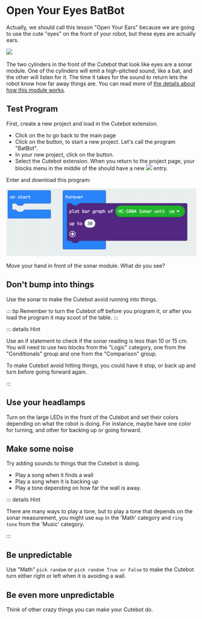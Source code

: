 # Open Your Eyes BatBot

Actually, we should call this lesson "Open Your Ears" because we are 
going to use the cute "eyes" on the front of your robot, but these eyes are
actually ears. 

<div class="centered-image"><img src="https://www.elecfreaks.com/learn-en/_images/cutebot_01_01.jpg" width="600px"></div>

The two cylinders in the front of the Cutebot that look like eyes are a sonar module. One of the cylinders will emit a high-pitched sound, like a bat, and the other will listen for it. The time it takes for the sound to return 
lets the robot know how far away things are. You can read more of [the details about how this module works](https://randomnerdtutorials.com/complete-guide-for-ultrasonic-sensor-hc-sr04/). 

## Test Program

First, create a new project and load in the Cutebot extension. 

* Click on the   <MicrobitLogo/> to go back to the main page
* Click on the <NewProjectButton /> button, to start a new project. Let's call the program "BatBot". 
* In your new project, click on the <ExtensionsButton /> button.
* Select the Cutebot extension. When you return to the project page, your blocks menu in the middle of the should have a new <img class="inline-icon" src="https://images.jointheleague.org/microbit/cbextension.png"> entry.

Enter and download this program: 

<div class="centered-image"><img src="./sonar_graph.png" width="600px"></div>


Move your hand in front of the sonar module. What do you see?


## Don't bump into things

Use the sonar to make the Cutebot avoid running into things. 

::: tip
Remember to turn the Cutebot off before you program it, or after you load the program it may scoot of the table. 
:::

::: details Hint

Use an if statement to check if the sonar reading is less than 10 or 15 cm. You will need to use two blocks
from the "Logic" category, one from the "Conditionals" group and one from the "Comparison" group. 

To make Cutebot avoid hitting things, you could have it stop, or back up and turn before going forward again. 

:::


## Use your headlamps

Turn on the large LEDs in the front of the Cutebot and set their colors
depending on what the robot is doing. For instance, maybe have one color for
turning, and other for backing up or going forward. 

## Make some noise

Try adding sounds to things that the Cutebot is doing. 

* Play a song when it finds a wall
* Play a song when it is backing up
* Play a tone depending on how far the wall is away. 

::: details Hint

There are many ways to play a tone, but to play a tone that depends on the
sonar measurement, you might use `map` in the 'Math' category and `ring tone`
from the 'Music' category.

:::


## Be unpredictable


Use "Math" `pick random` or `pick random True or False` to make the Cutebot
turn either right or left when it is avoiding a wall. 


## Be even more unpredictable


Think of other crazy things you can make your Cutebot do. 









